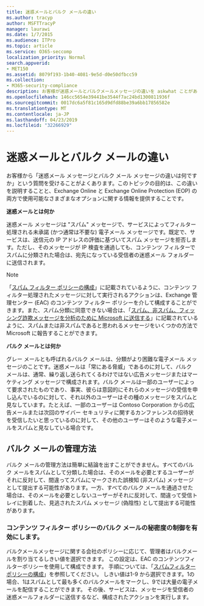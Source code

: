```yaml
---
title: 迷惑メールとバルク メールの違い
ms.author: tracyp
author: MSFTTracyP
manager: laurawi
ms.date: 1/7/2015
ms.audience: ITPro
ms.topic: article
ms.service: O365-seccomp
localization_priority: Normal
search.appverid:
- MET150
ms.assetid: 8079f193-1b40-4081-9e5d-d0e50dfbcc59
ms.collection:
- M365-security-compliance
description: お客様が迷惑メールとバルクメールメッセージの違いを askwhat ことがありますか。このトピックの目的は、exchange online と exchange online Protection (EOP) の両方で使用可能なさまざまなオプションについて説明し、その違いを説明することです。
ms.openlocfilehash: 146cc5654e39441be3544f7ac24bd1300811936f
ms.sourcegitcommit: 0017dc6a5f81c165d9dfd88be39a6bb17856582e
ms.translationtype: MT
ms.contentlocale: ja-JP
ms.lasthandoff: 04/23/2019
ms.locfileid: "32266929"
---
```

# <a name="whats-the-difference-between-junk-email-and-bulk-email"></a>迷惑メールとバルク メールの違い

お客様から「迷惑メール メッセージとバルク メール メッセージの違いは何ですか」という質問を受けることがよくあります。このトピックの目的は、この違いを説明することと、Exchange Online と Exchange Online Protection (EOP) の両方で使用可能なさまざまなオプションに関する情報を提供することです。
  
 **迷惑メールとは何か**
  
迷惑メール メッセージは "スパム" メッセージで、サービスによってフィルター処理される未承諾 (かつ通常は不要な) 電子メール メッセージです。既定で、サービスは、送信元の IP アドレスの評価に基づいてスパム メッセージを拒否します。ただし、そのメッセージが IP 検査を通過しても、コンテンツ フィルターでスパムに分類された場合は、宛先になっている受信者の迷惑メール フォルダーに送信されます。 
  
> [!NOTE]
> 「[スパム フィルター ポリシーの構成](configure-your-spam-filter-policies.md)」に記載されているように、コンテンツ フィルター処理されたメッセージに対して実行されるアクションは、Exchange 管理センター (EAC) のコンテンツ フィルター ポリシーを介して構成することができます。また、スパム分類に同意できない場合は、「[スパム、非スパム、フィッシング詐欺メッセージを分析のために Microsoft に送信する](submit-spam-non-spam-and-phishing-scam-messages-to-microsoft-for-analysis.md)」に記載されているように、スパムまたは非スパムであると思われるメッセージをいくつかの方法で Microsoft に報告することができます。 
  
 **バルク メールとは何か**
  
グレー メールとも呼ばれるバルク メールは、分類がより困難な電子メール メッセージのことです。迷惑メールは「常にある脅威」であるのに対して、バルク メールは、通常、繰り返し送られてくるわけではない広告メッセージまたはマーケティング メッセージで構成されます。バルク メールは一部のユーザーによって要求されたものであり、事実、彼らは意図的にそれらのメッセージの受信を申し込んでいるのに対して、それ以外のユーザーはその種のメッセージをスパムと見なしています。たとえば、一部のユーザーは Contoso Corporation からの広告メールまたは次回のサイバー セキュリティに関するカンファレンスの招待状を受信したいと思っているのに対して、その他のユーザーはそのような電子メールをスパムと見なしている場合です。
  
## <a name="how-to-manage-bulk-email"></a>バルク メールの管理方法

バルク メールの管理方法は簡単に結論を出すことができません。すべてのバルク メールをスパムとして分類した場合は、そのメールを必要とするユーザーがそれに反対して、間違ってスパムにマークされた誤検知 (非スパム) メッセージとして提出する可能性があります。一方、すべてのバルク メールを通過させた場合は、そのメールを必要としないユーザーがそれに反対して、間違って受信トレイに到着した、見逃されたスパム メッセージ (偽陰性) として提出する可能性があります。
  
### <a name="enable-bulk-mail-sensitivity-control-in-the-content-filter-policy"></a>コンテンツ フィルター ポリシーのバルク メールの秘密度の制御を有効にします。

バルクメールメッセージに関する会社のポリシーに応じて、管理者はバルクメールを割り当てるしきい値を選択できます。 この設定は、EAC のコンテンツフィルターポリシーを使用して構成できます。 手順については、「[スパムフィルターポリシーの構成](configure-your-spam-filter-policies.md)」を参照してください。 しきい値は1-9 から選択できます。1の場合、1はスパムとして最も多くのバルクメールをマークし、9では大量の電子メールを配信することができます。 その後、サービスは、メッセージを受信者の迷惑メールフォルダーに送信するなど、構成されたアクションを実行します。 
  


